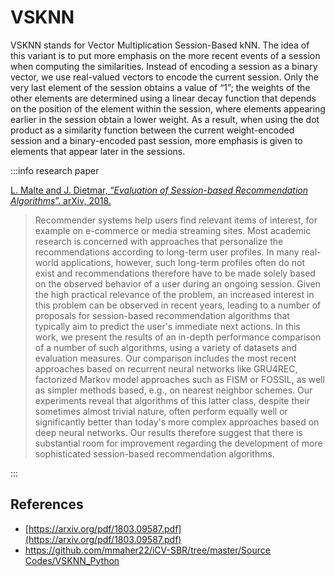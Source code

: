 # VSKNN

VSKNN stands for Vector Multiplication Session-Based kNN. The idea of this variant is to put more emphasis on the more recent events of a session when computing the similarities. Instead of encoding a session as a binary vector, we use real-valued vectors to encode the current session. Only the very last element of the session obtains a value of “1”; the weights of the other elements are determined using a linear decay function that depends on the position of the element within the session, where elements appearing earlier in the session obtain a lower weight. As a result, when using the dot product as a similarity function between the current weight-encoded session and a binary-encoded past session, more emphasis is given to elements that appear later in the sessions.

:::info research paper

[L. Malte and J. Dietmar, “*Evaluation of Session-based Recommendation Algorithms*”. arXiv, 2018.](https://arxiv.org/abs/1803.09587)

> Recommender systems help users find relevant items of interest, for example on e-commerce or media streaming sites. Most academic research is concerned with approaches that personalize the recommendations according to long-term user profiles. In many real-world applications, however, such long-term profiles often do not exist and recommendations therefore have to be made solely based on the observed behavior of a user during an ongoing session. Given the high practical relevance of the problem, an increased interest in this problem can be observed in recent years, leading to a number of proposals for session-based recommendation algorithms that typically aim to predict the user's immediate next actions. In this work, we present the results of an in-depth performance comparison of a number of such algorithms, using a variety of datasets and evaluation measures. Our comparison includes the most recent approaches based on recurrent neural networks like GRU4REC, factorized Markov model approaches such as FISM or FOSSIL, as well as simpler methods based, e.g., on nearest neighbor schemes. Our experiments reveal that algorithms of this latter class, despite their sometimes almost trivial nature, often perform equally well or significantly better than today's more complex approaches based on deep neural networks. Our results therefore suggest that there is substantial room for improvement regarding the development of more sophisticated session-based recommendation algorithms.
> 

:::

## References

- [https://arxiv.org/pdf/1803.09587.pdf](https://arxiv.org/pdf/1803.09587.pdf)
- [https://github.com/mmaher22/iCV-SBR/tree/master/Source Codes/VSKNN_Python](https://github.com/mmaher22/iCV-SBR/tree/master/Source%20Codes/VSKNN_Python)